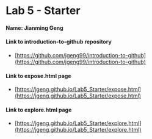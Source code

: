 # Lab 5 - Starter

#### Name: Jianming Geng
#### Link to introduction-to-github repository
- [https://github.com/jgeng99/introduction-to-github](https://github.com/jgeng99/introduction-to-github)
#### Link to expose.html page
- [https://jgeng.github.io/Lab5_Starter/expose.html](https://jgeng.github.io/Lab5_Starter/expose.html)
#### Link to explore.html page
- [https://jgeng.github.io/Lab5_Starter/explore.html](https://jgeng.github.io/Lab5_Starter/explore.html)